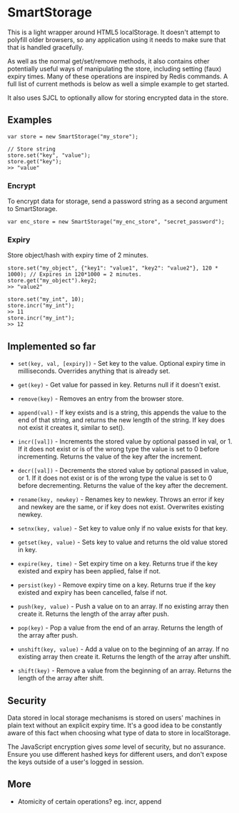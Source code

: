 SmartStorage
============

This is a light wrapper around HTML5 localStorage. It doesn't attempt to polyfill older browsers, so any application using it needs to make sure that that is handled gracefully.

As well as the normal get/set/remove methods, it also contains other potentially useful ways of manipulating the store, including setting (faux) expiry times. Many of these operations are inspired by Redis commands. A full list of current methods is below as well a simple example to get started.

It also uses SJCL to optionally allow for storing encrypted data in the store.

Examples
--------

    var store = new SmartStorage("my_store");

    // Store string
    store.set("key", "value");
    store.get("key");
    >> "value"

### Encrypt

To encrypt data for storage, send a password string as a second argument to SmartStorage.

    var enc_store = new SmartStorage("my_enc_store", "secret_password");


### Expiry

Store object/hash with expiry time of 2 minutes.

    store.set("my_object", {"key1": "value1", "key2": "value2"}, 120 * 1000); // Expires in 120*1000 = 2 minutes.
    store.get("my_object").key2;
    >> "value2"

    store.set("my_int", 10);
    store.incr("my_int");
    >> 11
    store.incr("my_int");
    >> 12

Implemented so far
------------------

* `set(key, val, [expiry])` - Set key to the value. Optional expiry time in milliseconds. Overrides anything that is already set.

* `get(key)` - Get value for passed in key. Returns null if it doesn't exist.

* `remove(key)` - Removes an entry from the browser store.

* `append(val)` - If key exists and is a string, this appends the value to the end of that string, and returns the new length of the string. If key does not exist it creates it, similar to set().

* `incr([val])` - Increments the stored value by optional passed in val, or 1. If it does not exist or is of the wrong type the value is set to 0 before incrementing. Returns the value of the key after the increment.

* `decr([val])` - Decrements the stored value by optional passed in value, or 1. If it does not exist or is of the wrong type the value is set to 0 before decrementing. Returns the value of the key after the decrement.

* `rename(key, newkey)` - Renames key to newkey. Throws an error if key and newkey are the same, or if key does not exist. Overwrites existing newkey.

* `setnx(key, value)` - Set key to value only if no value exists for that key.

* `getset(key, value)` - Sets key to value and returns the old value stored in key.

* `expire(key, time)` - Set expiry time on a key. Returns true if the key existed and expiry has been applied, false if not.

* `persist(key)` - Remove expiry time on a key. Returns true if the key existed and expiry has been cancelled, false if not.

* `push(key, value)` - Push a value on to an array. If no existing array then create it. Returns the length of the array after push.

* `pop(key)` - Pop a value from the end of an array. Returns the length of the array after push.

* `unshift(key, value)` - Add a value on to the beginning of an array. If no existing array then create it. Returns the length of the array after unshift.

* `shift(key)` - Remove a value from the beginning of an array. Returns the length of the array after shift.

Security
--------

Data stored in local storage mechanisms is stored on users' machines in plain text without an explicit expiry time. It's a good idea to be constantly aware of this fact when choosing what type of data to store in localStorage.

The JavaScript encryption gives *some* level of security, but no assurance. Ensure you use different hashed keys for different users, and don't expose the keys outside of a user's logged in session.

More
----
- Atomicity of certain operations? eg. incr, append
